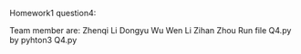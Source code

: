 Homework1 question4:

Team member are:
Zhenqi Li
Dongyu Wu
Wen Li
Zihan Zhou
Run file Q4.py by pyhton3 Q4.py
